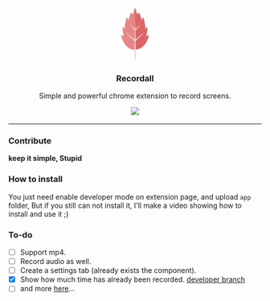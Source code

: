 <p align="center">
  <img src="screenshots/logo.png" width="60" />
  <h3 align="center">Recordall</h3>
  <p align="center">Simple and powerful chrome extension to record screens.</p>

  <p align="center">
  <a href="http://standardjs.com/">
    <img src="https://img.shields.io/badge/code%20style-standard-brightgreen.svg">
  </a>
  </p>
</p>


---

### Contribute

**keep it simple, Stupid**

### How to install

You just need enable developer mode on extension page, and upload `app` folder, But if you still can not install it, I'll make a video showing how to install and use it ;)

### To-do

+ [ ] Support mp4.
+ [ ] Record audio as well.
+ [ ] Create a settings tab (already exists the component).
+ [x] Show how much time has already been recorded. [developer branch](https://github.com/Halfeld/recordall/tree/develop)
+ [ ] and more [here](https://github.com/Halfeld/recordall/projects/1)...
